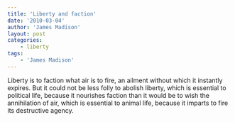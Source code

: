```yaml
---
title: 'Liberty and faction'
date: '2010-03-04'
author: 'James Madison'
layout: post
categories:
    - liberty
tags:
    - 'James Madison'
---
```


Liberty is to faction what air is to fire, an ailment without which it instantly expires. But it could not be less folly to abolish liberty, which is essential to political life, because it nourishes faction than it would be to wish the annihilation of air, which is essential to animal life, because it imparts to fire its destructive agency.
